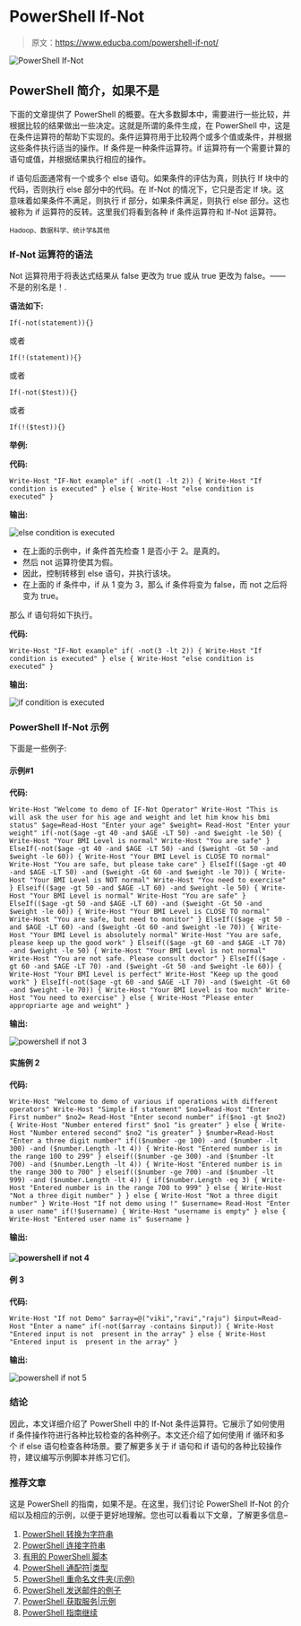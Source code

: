 # PowerShell If-Not

> 原文：<https://www.educba.com/powershell-if-not/>

![PowerShell If-Not](img/7f4a16e7f043a967cc43a8652050cbd2.png)



## PowerShell 简介，如果不是

下面的文章提供了 PowerShell 的概要。在大多数脚本中，需要进行一些比较，并根据比较的结果做出一些决定。这就是所谓的条件生成，在 PowerShell 中，这是在条件运算符的帮助下实现的。条件运算符用于比较两个或多个值或条件，并根据这些条件执行适当的操作。If 条件是一种条件运算符。if 运算符有一个需要计算的语句或值，并根据结果执行相应的操作。

if 语句后面通常有一个或多个 else 语句。如果条件的评估为真，则执行 If 块中的代码，否则执行 else 部分中的代码。在 If-Not 的情况下，它只是否定 If 块。这意味着如果条件不满足，则执行 if 部分，如果条件满足，则执行 else 部分。这也被称为 if 运算符的反转。这里我们将看到各种 if 条件运算符和 If-Not 运算符。

<small>Hadoop、数据科学、统计学&其他</small>

### If-Not 运算符的语法

Not 运算符用于将表达式结果从 false 更改为 true 或从 true 更改为 false。——不是的别名是！.

**语法如下:**

`If(-not(statement)){}`

或者

`If(!(statement)){}`

或者

`If(-not($test)){}`

或者

`If(!($test)){}`

**举例:**

**代码:**

`Write-Host "IF-Not example"
if( -not(1 -lt 2))
{
Write-Host "If condition is executed"
}
else
{
Write-Host "else condition is executed"
}`

**输出:**

![else condition is executed](img/127b9f04255aad6f5daa3e7f50a9d4b5.png)



*   在上面的示例中，if 条件首先检查 1 是否小于 2。是真的。
*   然后 not 运算符使其为假。
*   因此，控制转移到 else 语句，并执行该块。
*   在上面的 if 条件中，if 从 1 变为 3，那么 if 条件将变为 false，而 not 之后将变为 true。

那么 if 语句将如下执行。

**代码:**

`Write-Host "IF-Not example"
if( -not(3 -lt 2))
{
Write-Host "If condition is executed"
}
else
{
Write-Host "else condition is executed"
}`

**输出:**

![if condition is executed](img/fb31573e004d2f0df1449d79f91f0861.png)



### PowerShell If-Not 示例

下面是一些例子:

#### 示例#1

**代码:**

`Write-Host "Welcome to demo of IF-Not Operator"
Write-Host "This is will ask the user for his age and weight and let him know his bmi status"
$age=Read-Host "Enter your age"
$weight= Read-Host "Enter your weight"
if(-not($age -gt 40 -and $AGE -LT 50) -and $weight -le 50)
{
Write-Host "Your BMI Level is normal"
Write-Host "You are safe"
}
ElseIf(-not($age -gt 40 -and $AGE -LT 50) -and ($weight -Gt 50 -and $weight -le 60))
{
Write-Host "Your BMI Level is CLOSE TO normal"
Write-Host "You are safe, but please take care"
}
ElseIf(($age -gt 40 -and $AGE -LT 50) -and ($weight -Gt 60 -and $weight -le 70))
{
Write-Host "Your BMI Level is NOT normal"
Write-Host "You need to exercise"
}
Elseif(($age -gt 50 -and $AGE -LT 60) -and $weight -le 50)
{
Write-Host "Your BMI Level is normal"
Write-Host "You are safe"
}
ElseIf(($age -gt 50 -and $AGE -LT 60) -and ($weight -Gt 50 -and $weight -le 60))
{
Write-Host "Your BMI Level is CLOSE TO normal"
Write-Host "You are safe, but need to monitor"
}
ElseIf(($age -gt 50 -and $AGE -LT 60) -and ($weight -Gt 60 -and $weight -le 70))
{
Write-Host "Your BMI Level is absolutely normal"
Write-Host "You are safe, please keep up the good work"
}
Elseif(($age -gt 60 -and $AGE -LT 70) -and $weight -le 50)
{
Write-Host "Your BMI Level is not normal"
Write-Host "You are not safe. Please consult doctor"
}
ElseIf(($age -gt 60 -and $AGE -LT 70) -and ($weight -Gt 50 -and $weight -le 60))
{
Write-Host "Your BMI Level is perfect"
Write-Host "Keep up the good work"
}
ElseIf(-not($age -gt 60 -and $AGE -LT 70) -and ($weight -Gt 60 -and $weight -le 70))
{
Write-Host "Your BMI Level is too much"
Write-Host "You need to exercise"
}
else
{
Write-Host "Please enter appropriarte age and weight"
}`

**输出:**

![powershell if not 3](img/9495cc380df66381c61efc0305433fcf.png)



#### 实施例 2

**代码:**

`Write-Host "Welcome to demo of various if operations with different operators"
Write-Host "Simple if statement"
$no1=Read-Host "Enter First number"
$no2= Read-Host "Enter second number"
if($no1 -gt $no2)
{
Write-Host "Number entered first" $no1 "is greater"
}
else
{
Write-Host "Number entered second" $no2 "is greater"
}
$number=Read-Host "Enter a three digit number"
if(($number -ge 100) -and ($number -lt 300) -and ($number.Length -lt 4))
{
Write-Host "Entered number is in the range 100 to 299"
}
elseif(($number -ge 300) -and ($number -lt 700) -and ($number.Length -lt 4))
{
Write-Host "Entered number is in the range 300 to 700"
}
elseif(($number -ge 700) -and ($number -lt 999) -and ($number.Length -lt 4))
{
if($number.Length -eq 3)
{
Write-Host "Entered number is in the range 700 to 999"
}
else
{
Write-Host "Not a three digit number"
}
}
else
{
Write-Host "Not a three digit number"
}
Write-Host "If not demo using !"
$username= Read-Host "Enter a user name"
if(!$username)
{
Write-Host "username is empty"
}
else
{
Write-Host "Entered user name is" $username
}`

**输出:**

#### ![powershell if not 4](img/ce6cdbcad17b69e6aa9dfc14a4e62c86.png)



#### **例 3**

**代码:**

`Write-Host "If not Demo"
$array=@("viki","ravi","raju")
$input=Read-Host "Enter a name"
if(-not($array -contains $input))
{
Write-Host "Entered input is not  present in the array"
}
else
{
Write-Host "Entered input is  present in the array"
}`

**输出:**

![powershell if not 5](img/8f577856f238cdc2d5989d0e110b2ea0.png)



### 结论

因此，本文详细介绍了 PowerShell 中的 If-Not 条件运算符。它展示了如何使用 if 条件操作符进行各种比较检查的各种例子。本文还介绍了如何使用 if 循环和多个 if else 语句检查各种场景。要了解更多关于 if 语句和 if 语句的各种比较操作符，建议编写示例脚本并练习它们。

### 推荐文章

这是 PowerShell 的指南，如果不是。在这里，我们讨论 PowerShell If-Not 的介绍以及相应的示例，以便于更好地理解。您也可以看看以下文章，了解更多信息–

1.  [PowerShell 转换为字符串](https://www.educba.com/powershell-convert-to-string/)
2.  [PowerShell 连接字符串](https://www.educba.com/powershell-concatenate-string/)
3.  [有用的 PowerShell 脚本](https://www.educba.com/useful-powershell-scripts/)
4.  [PowerShell 通配符|类型](https://www.educba.com/powershell-wildcards/)
5.  [PowerShell 重命名文件夹(示例)](https://www.educba.com/powershell-rename-folder/)
6.  [PowerShell 发送邮件的例子](https://www.educba.com/powershell-send-mail/)
7.  [PowerShell 获取服务|示例](https://www.educba.com/powershell-get-service/)
8.  [PowerShell 指南继续](https://www.educba.com/powershell-continue/)





